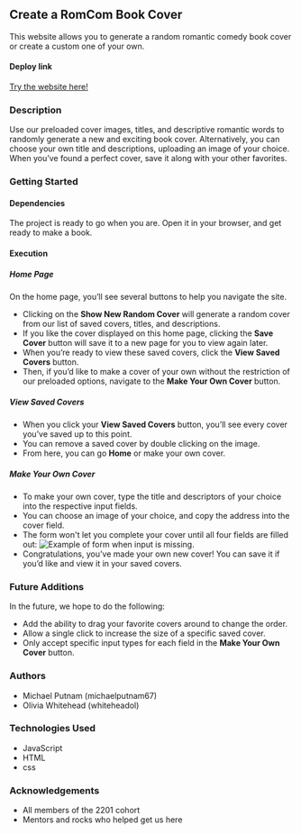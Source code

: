 
## Create a RomCom Book Cover
This website allows you to generate a random romantic comedy book cover or create a custom one of your own.

#### Deploy link
[Try the website here!](https://michaelputnam67.github.io/romcom/)

### Description
Use our preloaded cover images, titles, and descriptive romantic words to randomly generate a new and exciting book cover. Alternatively, you can choose your own title and descriptions, uploading an image of your choice. When you’ve found a perfect cover, save it along with your other favorites.

### Getting Started

#### Dependencies
The project is ready to go when you are. Open it in your browser, and get ready to make a book.

#### Execution
##### Home Page
On the home page, you’ll see several buttons to help you navigate the site.
- Clicking on the **Show New Random Cover** will generate a random cover from our list of saved covers, titles, and descriptions.
- If you like the cover displayed on this home page, clicking the **Save Cover** button will save it to a new page for you to view again later.
- When you’re ready to view these saved covers, click the **View Saved Covers** button.
- Then, if you’d like to make a cover of your own without the restriction of our preloaded options, navigate to the **Make Your Own Cover** button.
##### View Saved Covers
- When you click your **View Saved Covers** button, you’ll see every cover you’ve saved up to this point.
- You can remove a saved cover by double clicking on the image.
- From here, you can go **Home** or make your own cover.
##### Make Your Own Cover
- To make your own cover, type the title and descriptors of your choice into the respective input fields.
- You can choose an image of your choice, and copy the address into the cover field.
- The form won't let you complete your cover until all four fields are filled out:
![Example of form when input is missing.](https://user-images.githubusercontent.com/96206823/153771015-da09035f-9bf6-4fd1-bc40-6add0c7ef111.png)
- Congratulations, you’ve made your own new cover! You can save it if you’d like and view it in your saved covers.

### Future Additions
In the future, we hope to do the following:
- Add the ability to drag your favorite covers around to change the order.
- Allow a single click to increase the size of a specific saved cover.
- Only accept specific input types for each field in the **Make Your Own Cover** button.

### Authors
- Michael Putnam (michaelputnam67)
- Olivia Whitehead (whiteheadol)

### Technologies Used
- JavaScript
- HTML
- css

### Acknowledgements
- All members of the 2201 cohort
- Mentors and rocks who helped get us here

